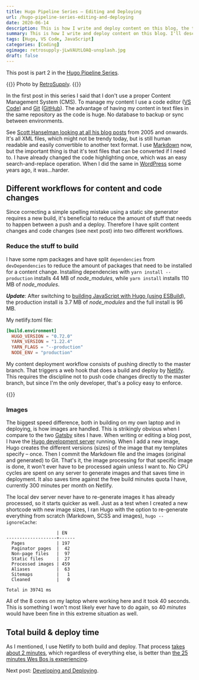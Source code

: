 ```yaml
---
title: Hugo Pipeline Series – Editing and Deploying
url: /hugo-pipeline-series-editing-and-deploying
date: 2020-06-14
description: This is how I write and deploy content on this blog, the technical process, not the creative one.
summary: This is how I write and deploy content on this blog. I'll describe how I work with images and JavaScript dependencies to keep building and deploying as quick as possible.
tags: [Hugo, VS Code, JavaScript]
categories: [Coding]
ogimage: retrosupply-jLwVAUtLOAQ-unsplash.jpg
draft: false  
---
```


This post is part 2 in the [Hugo Pipeline Series](/hugo-pipeline-series-intro/).

{{<post-image image="retrosupply-jLwVAUtLOAQ-unsplash.jpg" alt="vintage teal typewriter beside book">}}
Photo by <a href="https://unsplash.com/@retrosupply">
RetroSupply</a>.
{{</post-image>}}

In the first post in this series I said that I don't use a proper Content Management System (CMS). To manage my content I use a code editor ([VS Code](https://code.visualstudio.com/)) and [Git](https://en.wikipedia.org/wiki/Git) ([GitHub](https://github.com/)). The advantage of having my content in text files in the same repository as the code is huge. No database to backup or sync between environments.

See [Scott Hanselman looking at all his blog posts][3] from 2005 and onwards. It's all XML files, which might not be trendy today, but is still human readable and easily convertible to another text format. I use [Markdown](https://en.wikipedia.org/wiki/Markdown) now, but the important thing is that it's text files that can be converted if I need to. I have already changed the code highlighting once, which was an easy search-and-replace operation. When I did the same in [WordPress](https://wordpress.org/) some years ago, it was…harder.

## Different workflows for content and code changes

Since correcting a simple spelling mistake using a static site generator requires a new build, it's beneficial to reduce the amount of stuff that needs to happen between a push and a deploy. Therefore I have split content changes and code changes (see next post) into two different workflows.

### Reduce the stuff to build

I have some npm packages and have split `dependencies` from `devDependencies` to reduce the amount of packages that need to be installed for a content change. Installing dependencies with `yarn install --production` installs 44 MB of _node_modules_, while `yarn install` installs 110 MB of _node_modules_.

**_Update_**: After switching to [building JavaScript with Hugo (using ESBuild)](https://gohugo.io/hugo-pipes/js/), the production install is 3.7 MB of _node_modules_ and the full install is 96 MB.

My netlify.toml file:
``` toml
[build.environment]
  HUGO_VERSION = "0.72.0"
  YARN_VERSION = "1.22.4"
  YARN_FLAGS = "--production"
  NODE_ENV = "production"
```

My content deployment workflow consists of pushing directly to the master branch. That triggers a web hook that does a build and deploy by [Netlify](https://www.netlify.com/). This requires the discipline not to push code changes directly to the master branch, but since I'm the only developer, that's a policy easy to enforce.

{{<post-image image="hugo-deploy-pipeline.png" alt="Deploy pipeline with VS Code, GitHub and Netlify" />}}


### Images

The biggest speed difference, both in building on my own laptop and in deploying, is how images are handled. This is strikingly obvious when I compare to the two [Gatsby](https://www.gatsbyjs.com/) sites I have. When writing or editing a blog post, I have the [Hugo development server][4] running. When I add a new image, Hugo creates the different versions (sizes) of the image that my templates specify – once. Then I commit the Markdown file and the images (original and generated) to Git. That's it, the image processing for that specific image is done, it won't ever have to be processed again unless I want to. No CPU cycles are spent on any server to generate images and that saves time in deployment.  It also saves time against the free build minutes quota I have, currently 300 minutes per month on Netlify. 

The local dev server never have to re-generate images it has already processed, so it starts quicker as well. Just as a test when I created a new shortcode with new image sizes, I ran Hugo with the option to re-generate everything from scratch (Markdown, SCSS and images), `hugo --ignoreCache`:

```
                   | EN   
-------------------+------
  Pages            | 197  
  Paginator pages  |  42  
  Non-page files   |  97  
  Static files     |  27  
  Processed images | 459  
  Aliases          |  63  
  Sitemaps         |   1  
  Cleaned          |   0 

Total in 39741 ms
```

All of the 8 cores on my laptop where working here and it took 40 seconds. This is something I won't most likely ever have to do again, so 40 _minutes_ would have been fine in this extreme situation as well.

## Total build & deploy time

As I mentioned, I use Netlify to both build and deploy. That process [takes about 2 minutes][1], which regardless of everything else, is better than [the 25 minutes Wes Bos is experiencing][2].

Next post: [Developing and Deploying](/hugo-pipeline-series-developing-and-deploying).

[1]: https://app.netlify.com/sites/henriksommerfeld/deploys/5edd46691261090008d5a8b5
[2]: https://wesbos.com/new-wesbos-website/#Pain-Points
[3]: http://www.youtube.com/watch?v=7_sXnMevPH4&t=5m25s 
[4]: https://gohugo.io/commands/hugo_server/


